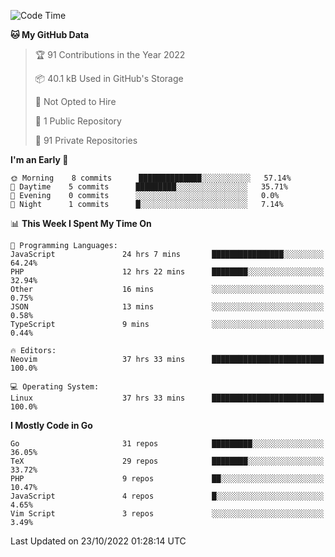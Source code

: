 
<!--START_SECTION:waka-->
![Code Time](http://img.shields.io/badge/Code%20Time-2%2C729%20hrs%2030%20mins-blue)

**🐱 My GitHub Data** 

> 🏆 91 Contributions in the Year 2022
 > 
> 📦 40.1 kB Used in GitHub's Storage 
 > 
> 🚫 Not Opted to Hire
 > 
> 📜 1 Public Repository 
 > 
> 🔑 91 Private Repositories  
 > 
**I'm an Early 🐤** 

```text
🌞 Morning    8 commits      ██████████████░░░░░░░░░░░   57.14% 
🌆 Daytime    5 commits      █████████░░░░░░░░░░░░░░░░   35.71% 
🌃 Evening    0 commits      ░░░░░░░░░░░░░░░░░░░░░░░░░   0.0% 
🌙 Night      1 commits      █░░░░░░░░░░░░░░░░░░░░░░░░   7.14%

```


📊 **This Week I Spent My Time On** 

```text
💬 Programming Languages: 
JavaScript               24 hrs 7 mins       ████████████████░░░░░░░░░   64.24% 
PHP                      12 hrs 22 mins      ████████░░░░░░░░░░░░░░░░░   32.94% 
Other                    16 mins             ░░░░░░░░░░░░░░░░░░░░░░░░░   0.75% 
JSON                     13 mins             ░░░░░░░░░░░░░░░░░░░░░░░░░   0.58% 
TypeScript               9 mins              ░░░░░░░░░░░░░░░░░░░░░░░░░   0.44%

🔥 Editors: 
Neovim                   37 hrs 33 mins      █████████████████████████   100.0%

💻 Operating System: 
Linux                    37 hrs 33 mins      █████████████████████████   100.0%

```

**I Mostly Code in Go** 

```text
Go                       31 repos            █████████░░░░░░░░░░░░░░░░   36.05% 
TeX                      29 repos            ████████░░░░░░░░░░░░░░░░░   33.72% 
PHP                      9 repos             ██░░░░░░░░░░░░░░░░░░░░░░░   10.47% 
JavaScript               4 repos             █░░░░░░░░░░░░░░░░░░░░░░░░   4.65% 
Vim Script               3 repos             ░░░░░░░░░░░░░░░░░░░░░░░░░   3.49%

```



 Last Updated on 23/10/2022 01:28:14 UTC
<!--END_SECTION:waka-->
